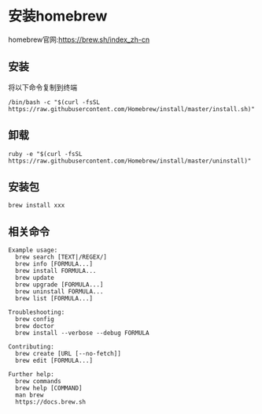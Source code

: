 # 安装homebrew

homebrew官网:https://brew.sh/index_zh-cn

## 安装

将以下命令复制到终端

```
/bin/bash -c "$(curl -fsSL https://raw.githubusercontent.com/Homebrew/install/master/install.sh)"
```

## 卸载

```
ruby -e "$(curl -fsSL https://raw.githubusercontent.com/Homebrew/install/master/uninstall)"
```

## 安装包

```
brew install xxx
```

## 相关命令


```
Example usage:
  brew search [TEXT|/REGEX/]
  brew info [FORMULA...]
  brew install FORMULA...
  brew update
  brew upgrade [FORMULA...]
  brew uninstall FORMULA...
  brew list [FORMULA...]

Troubleshooting:
  brew config
  brew doctor
  brew install --verbose --debug FORMULA

Contributing:
  brew create [URL [--no-fetch]]
  brew edit [FORMULA...]

Further help:
  brew commands
  brew help [COMMAND]
  man brew
  https://docs.brew.sh
```
